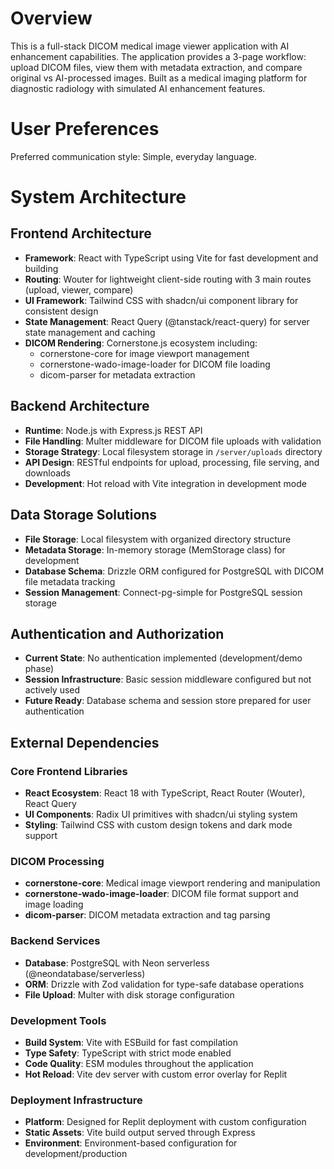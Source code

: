 # Overview

This is a full-stack DICOM medical image viewer application with AI enhancement capabilities. The application provides a 3-page workflow: upload DICOM files, view them with metadata extraction, and compare original vs AI-processed images. Built as a medical imaging platform for diagnostic radiology with simulated AI enhancement features.

# User Preferences

Preferred communication style: Simple, everyday language.

# System Architecture

## Frontend Architecture
- **Framework**: React with TypeScript using Vite for fast development and building
- **Routing**: Wouter for lightweight client-side routing with 3 main routes (upload, viewer, compare)
- **UI Framework**: Tailwind CSS with shadcn/ui component library for consistent design
- **State Management**: React Query (@tanstack/react-query) for server state management and caching
- **DICOM Rendering**: Cornerstone.js ecosystem including:
  - cornerstone-core for image viewport management
  - cornerstone-wado-image-loader for DICOM file loading
  - dicom-parser for metadata extraction

## Backend Architecture
- **Runtime**: Node.js with Express.js REST API
- **File Handling**: Multer middleware for DICOM file uploads with validation
- **Storage Strategy**: Local filesystem storage in `/server/uploads` directory
- **API Design**: RESTful endpoints for upload, processing, file serving, and downloads
- **Development**: Hot reload with Vite integration in development mode

## Data Storage Solutions
- **File Storage**: Local filesystem with organized directory structure
- **Metadata Storage**: In-memory storage (MemStorage class) for development
- **Database Schema**: Drizzle ORM configured for PostgreSQL with DICOM file metadata tracking
- **Session Management**: Connect-pg-simple for PostgreSQL session storage

## Authentication and Authorization
- **Current State**: No authentication implemented (development/demo phase)
- **Session Infrastructure**: Basic session middleware configured but not actively used
- **Future Ready**: Database schema and session store prepared for user authentication

## External Dependencies

### Core Frontend Libraries
- **React Ecosystem**: React 18 with TypeScript, React Router (Wouter), React Query
- **UI Components**: Radix UI primitives with shadcn/ui styling system
- **Styling**: Tailwind CSS with custom design tokens and dark mode support

### DICOM Processing
- **cornerstone-core**: Medical image viewport rendering and manipulation
- **cornerstone-wado-image-loader**: DICOM file format support and image loading
- **dicom-parser**: DICOM metadata extraction and tag parsing

### Backend Services
- **Database**: PostgreSQL with Neon serverless (@neondatabase/serverless)
- **ORM**: Drizzle with Zod validation for type-safe database operations
- **File Upload**: Multer with disk storage configuration

### Development Tools
- **Build System**: Vite with ESBuild for fast compilation
- **Type Safety**: TypeScript with strict mode enabled
- **Code Quality**: ESM modules throughout the application
- **Hot Reload**: Vite dev server with custom error overlay for Replit

### Deployment Infrastructure
- **Platform**: Designed for Replit deployment with custom configuration
- **Static Assets**: Vite build output served through Express
- **Environment**: Environment-based configuration for development/production